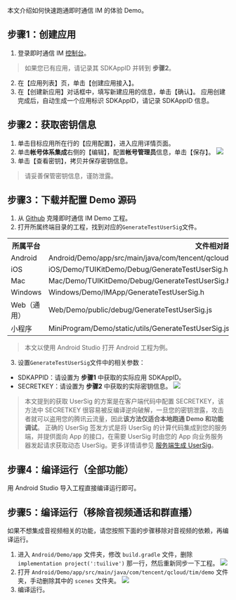本文介绍如何快速跑通即时通信 IM 的体验 Demo。

## 步骤1：创建应用
1. 登录即时通信 IM [控制台](https://console.cloud.tencent.com/avc)。
 >如果您已有应用，请记录其 SDKAppID 并转到 **步骤2**。
 >
2. 在【应用列表】页，单击【创建应用接入】。
3. 在【创建新应用】对话框中，填写新建应用的信息，单击【确认】。
 应用创建完成后，自动生成一个应用标识 SDKAppID，请记录 SDKAppID 信息。

## 步骤2：获取密钥信息

1. 单击目标应用所在行的【应用配置】，进入应用详情页面。
3. 单击**帐号体系集成**右侧的【编辑】，配置**帐号管理员**信息，单击【保存】。
 ![](https://main.qcloudimg.com/raw/2ad153a77fe6f838633d23a0c6a4dde1.png)
4. 单击【查看密钥】，拷贝并保存密钥信息。
 >请妥善保管密钥信息，谨防泄露。

## 步骤3：下载并配置 Demo 源码

1. 从 [Github](https://github.com/tencentyun/TIMSDK) 克隆即时通信 IM Demo 工程。
2. 打开所属终端目录的工程，找到对应的`GenerateTestUserSig`文件。
 <table>
     <tr>
         <th nowrap="nowrap">所属平台</th>  
         <th nowrap="nowrap">文件相对路径</th>  
     </tr>
  <tr>      
      <td>Android</td>   
      <td>Android/Demo/app/src/main/java/com/tencent/qcloud/tim/demo/signature/GenerateTestUserSig.java</td>   
     </tr> 
  <tr>
      <td>iOS</td>   
      <td>iOS/Demo/TUIKitDemo/Debug/GenerateTestUserSig.h</td>
     </tr> 
  <tr>      
      <td>Mac</td>   
      <td>Mac/Demo/TUIKitDemo/Debug/GenerateTestUserSig.h</td>   
     </tr>  
  <tr>      
      <td>Windows</td>   
      <td>Windows/Demo/IMApp/GenerateTestUserSig.h</td>   
     </tr>  
  <tr>      
      <td>Web（通用）</td>   
      <td>Web/Demo/public/debug/GenerateTestUserSig.js</td>   
     </tr>  
  <tr>      
      <td>小程序</td>   
      <td>MiniProgram/Demo/static/utils/GenerateTestUserSig.js</td>   
     </tr>  
</table>


 >本文以使用 Android Studio 打开 Android 工程为例。
  >
3. 设置`GenerateTestUserSig`文件中的相关参数：
 - SDKAPPID：请设置为 **步骤1** 中获取的实际应用 SDKAppID。
 - SECRETKEY：请设置为 **步骤2** 中获取的实际密钥信息。
 ![](https://main.qcloudimg.com/raw/bfbe25b15b7aa1cc34be76d7388562aa.png)


>本文提到的获取 UserSig 的方案是在客户端代码中配置 SECRETKEY，该方法中 SECRETKEY 很容易被反编译逆向破解，一旦您的密钥泄露，攻击者就可以盗用您的腾讯云流量，因此**该方法仅适合本地跑通 Demo 和功能调试**。
>正确的 UserSig 签发方式是将 UserSig 的计算代码集成到您的服务端，并提供面向 App 的接口，在需要 UserSig 时由您的 App 向业务服务器发起请求获取动态 UserSig。更多详情请参见 [服务端生成 UserSig](https://cloud.tencent.com/document/product/269/32688#GeneratingdynamicUserSig)。

## 步骤4：编译运行（全部功能）
用 Android Studio 导入工程直接编译运行即可。

## 步骤5：编译运行（移除音视频通话和群直播）
如果不想集成音视频相关的功能，请您按照下面的步骤移除对音视频的依赖，再编译运行。

1. 进入 `Android/Demo/app` 文件夹，修改 `build.gradle` 文件，删除 `implementation project(':tuilive')` 那一行，然后重新同步一下工程。
![](https://main.qcloudimg.com/raw/be6032d58731ff300851d0e39712e013.png)
2. 打开 `Android/Demo/app/src/main/java/com/tencent/qcloud/tim/demo` 文件夹，手动删除其中的 `scenes` 文件夹。
![](https://main.qcloudimg.com/raw/93749240380d47daef8f652644143b86.png)
3. 编译运行。

